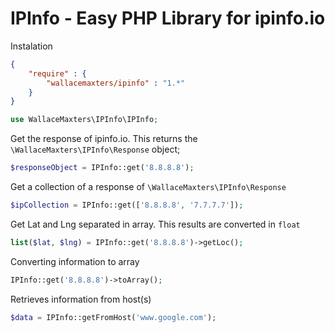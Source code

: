 # IPInfo - Easy PHP Library for ipinfo.io

Instalation

```json
{
	"require" : {
		"wallacemaxters/ipinfo" : "1.*"
	}
}

```

```php
use WallaceMaxters\IPInfo\IPInfo;
```
Get the response of ipinfo.io.
This returns the `\WallaceMaxters\IPInfo\Response` object;
```php
$responseObject = IPInfo::get('8.8.8.8');
```	

Get a collection of a response of `\WallaceMaxters\IPInfo\Response`
```php
$ipCollection = IPInfo::get(['8.8.8.8', '7.7.7.7']);
```


Get Lat and Lng separated in array. This results are converted in `float`

```php
list($lat, $lng) = IPInfo::get('8.8.8.8')->getLoc();

```


Converting information to array
```php
IPInfo::get('8.8.8.8')->toArray();
```

Retrieves information from host(s)

```php
$data = IPInfo::getFromHost('www.google.com');
``` 